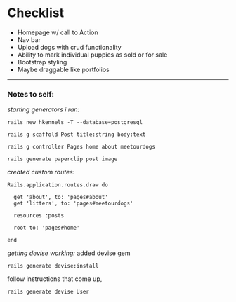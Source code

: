 # Checklist
- Homepage w/ call to Action
- Nav bar
- Upload dogs  with crud functionality
- Ability to mark individual puppies as sold or for sale
- Bootstrap styling
- Maybe draggable like portfolios

---

### Notes to self:

*starting generators i ran:*
```
rails new hkennels -T --database=postgresql

rails g scaffold Post title:string body:text

rails g controller Pages home about meetourdogs

rails generate paperclip post image

```

*created custom routes:*
```
Rails.application.routes.draw do

  get 'about', to: 'pages#about'
  get 'litters', to: 'pages#meetourdogs'

  resources :posts

  root to: 'pages#home'

end
```
*getting devise working:*
added devise gem

```
rails generate devise:install
```
follow instructions that come up,

```
rails generate devise User
```
